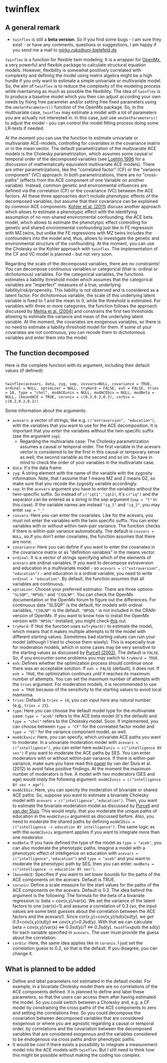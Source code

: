 # twinflex

## A general remark
- `twinflex` is still a **beta version**. So if you find some bugs - I am sure they exist - or have any comments, questions or suggestions, I am happy if you send me a mail to mirko.ruks@uni-bielefeld.de

`twinflex` is a function for flexible twin modeling. It is a wrapper for [OpenMx](https://openmx.ssri.psu.edu/), a very powerful and flexible package to calculate structural equation models. However, flexibility is somewhat positively correlated with complexity and defining the model using matrix algebra might be a high hurdle if you only want to estimate a simple univariate or multivariate model. So, the aim of `twinflex` is to reduce the complexity of the modeling process while maintaining as much as possible the flexibility. The idea of `twinflex` is to produce a baseline model which you then can adjust according your own needs by fixing free parameter and/or setting free fixed parameters using the `omxSetParameters()` function of the OpenMx package. So, in the multivariate case, `twinflex` may estimate a model with a lot of parameters you are actually not interested in. In this case, just use `omxSetParameters()` to adjust the model - you can control the model fitting process doing some LR-tests if needed. 

At the moment you can use the function to estimate univariate or multivariate ACE-models, controlling for covariates in the covariance matrix or in the mean vector. The default parametrization of the multivariate ACE models is the Cholesky parametrization, which assumes some causal or temporal order of the decomposed variables (see [Loehlin 1996](https://doi.org/10.1007/BF02361160) for a discussion of mathematically equivalent multivariate ACE models). There are other parametrizations, like the "correlated factor" (CF) or the "variance component" (VC) approach. In both parametrizations, there are no "cross-paths" (effects from the ACE component of one Variable on another variable). Instead, common genetic and environmental influences are defined via the correlation (CF) or the covariance (VC) between the ACE factors. All these three approaches don't include phenotypic effects of the decomposed variables, but assume that their covariance can be explained by common ACE components. [Kohler et al. (2011)](https://doi.org/10.1080/19485565.2011.580619) discuss another approach which allows to estimate a phenotypic effect with the identifying assumption of no non-shared environmental confounding, the ACE beta model, which allows to estimate the phenotytpic effect controlling for genetic and shared environmental confounding just like in FE regression with MZ twins, but unlike the FE regressions with MZ twins includes the confounders into the model and, thus, allows to investigate the genetic and environmental structure of the confounding. At the moment, you can use the Cholesky or the Kohler approach with `twinflex`. The implementation of the CF and VC model is planned - but not very soon.

Regarding the scale of the decomposed variables, there are no constraints! You can decompose continuous variables or categorical (that is: ordinal or dichotomous) variables. For the categorical variables, the functions estimates a liability threshold model which assumes that the categorical variables are "imperfect" measures of a true, underlying liability/risk/propensity. This liability is not observed and is considered as a latent factor. For dichotomous variable, the scale of this underlying latent variable is fixed to 1 and the mean to 0, while the threshold is estimated. For variables with three or more categories, the function follows the approach discussed by [Mehta et al. (2004)](https://doi.org/10.1037/1082-989x.9.3.301) and constrains the first two thresholds allowing to estimate the variance and mean of the underlying latent variable. At the moment, the covariates are exogenous variables, so there is no need to estimate a liability threshold model for them. If some of your covariates are not continuous, you can recode them to dichotomous variables and enter them into the model.

## The function decomposed
Here is the complete function with its argument, including their default values (if defined):
<pre><code>
twinflex(acevars, data, zyg, sep, covvars=NULL, covariance = TRUE, ordinal = NULL, optimizer = NULL, tryHard = FALSE, exh = FALSE, tries = 10, type = "chol", modACEuniv = NULL, modACEbiv = NULL, modBeta = NULL, lboundACE = TRUE, coruniv = c(0.3,0.3,0.3), corbiv = c(0.2,0.2,0.2))
</code></pre>

Some information about the arguments:
- `acevars`: a vector of strings, like e.g. `c("extraversion", "education")`, with the variables that you want to use for the ACE decomposition. It is important that you enter the variables without the twin specific suffix (see the argument `sep`).
  - Regarding the multivariate case: The Cholesky parametrization assumes a causal or temporal order. The first variable in the acevars vector is considered to be the first in this causal or temporary sense as well; the second variable as the second and so on. So have in mind to check the order of your variables in the multivariate case. 
- `data`: It's the data frame
- `zyg`: A string element with the name of the variable with the zygosity information. Note, that I assume that 1 means MZ and 2 means DZ, so make sure that you recode the zygosity variable accordingly.
- `sep`: In the `acevars` argument you have to enter the variables without the twin-specific suffix. So instead of `c("iqt1","iqt2)`, it's `c("iq")` and the separator can be entered as a string in the sep argument (`sep = "t"` in this case). If the variable names are instead `"iq_1"` and `"iq_2"`, you may enter `sep = "_"`
- `covvars`: Here you can enter the covariates. Like for the acevars, you must not enter the variables with the twin specific suffix. You can enter variables with or without within-twin-pair variance. The function checks if there is within-pair variance automatically. The default is `covvars = NULL`, so if you don't enter covariates, the function assumes that there are none. 
- `covariance`: Here you can define if you want to enter the covariates in the covariance matrix or as "definition variables" in the means vector.
- `ordinal`: It is a vector of strings specifying which of the elements of `acevars` are ordinal variables. If you want to decompose extraversion and education in a multivariate model - so `acevars = c("extraversion", "education")` - and education is a ordinal variable, you need to write `ordinal = "education"`. By default, the function assumes that all variables are continuous.
- `optimizer`: Choose your preferred estimator. There are three options: `"SLSQP"`, `"NPSOL"` and `"CSOLNP"`. You can check the OpenMx documentation or the OpenMx forum to figure out the differences. For continuous data "SLSQP" is the default, for models with ordinal variables, `"CSOLNP"` is the default. `"NPSOL"` is not included in the CRAN-version of OpenMx. If you want to know how to install the OpenMx version with `"NPSOL"` installed, you might check [this](https://openmx.ssri.psu.edu/installing-openmx) out.
- `tryHard`: If `TRUE` the function uses `mxTryHard()` to estimate the model, which means that it makes multiple attempts to fit the model with different starting values. Sometimes bad starting values can ruin your model (although I tried to choose them wisely). This is especially true for moderation models, which in some cases may be very sensitive to the starting values as discussed by [Purcell (2002)](https://www.cambridge.org/core/journals/twin-research-and-human-genetics/article/variance-components-models-for-geneenvironment-interaction-in-twin-analysis/D95C5E5FD6F3893ACE2174425D033030). The default is `FALSE`. So, if you encounter some problems you may switch to `tryHard = TRUE`.
- `exh`: Defines whether the optimization process should continue once there was an acceptable solution. If `exh = FALSE` (default), it does not. If `exh = TRUE`, the optimization continues until it reaches its maximum number of attempts. You can set the maximum number of attempts with the `tries` argument. For moderation models, it is recommended to use `exh = TRUE` because of the sensitivity to the starting values to avoid local mamxima. 
- `tries`: Default is `tries = 10`, you can input here any natural number (e.g., `tries = 25`).
- `type`: Here you can choose the default model type for the multivariate case: `type = "aceb"` refers to the ACE beta model (it's the default) and `type = "chol"` refers to the Cholesky model. Soon. If implemented, you can choose between `type = "CF"` for the correlated factor model and `type = "VC"` for the variance component model, as well. 
- `modACEuniv`: Here, you can specify, which univariate ACE paths you want to moderate. In a univariate moderation model with `acevars = c("intelligence")`, you can enter here `modACEuniv = c("intelligence BY ses")` if you want to moderate the ACE paths by SES. You can enter moderators with or without within-pair variance. If there is within-pair variance, make sure you have read this [paper](https://doi.org/10.1007/s10519-011-9480-3) by van der Sluis et al. (2012) to avoid false positive findings. At the moment the maximum number of moderators is five. A model with two moderators (SES and age) would imply the following argument: `modACEuniv = c("intelligence BY ses + age")`. 
- `modACEbiv`: Here, you can specity the moderation of bivariate or shared ACE paths. So, suppose you want to estimate a bivariate Cholesky model with `acevars = c("intelligence","education")`. Then, you want to estimate the bivariate moderation model as discussed by [Purcell](https://www.cambridge.org/core/journals/twin-research-and-human-genetics/article/variance-components-models-for-geneenvironment-interaction-in-twin-analysis/D95C5E5FD6F3893ACE2174425D033030) and [van der Sluis](https://doi.org/10.1007/s10519-011-9480-3). This would imply, that you moderate the unique paths of education in the `modACEuniv` argument as discussed before. Also, you need to moderate the shared paths by defining `modACEbiv = c("intelligence -> education BY intelligence")`. The same logic as with the `modACEuniv` argument applies if you want to integrate more than one moderator.
- `modBeta`: If you have defined the type of the model as `type = "aceb"`, you can also moderate the phenotypic paths. Imagine a model with a phenotypic effect of intelligence on education with `acevars = c("intelligence","education")` and `type = "aceb"` and you want to moderate the phenotypic path by SES, then you can enter: `modBeta = c("intelligence -> education BY ses")`. 
- `lboundACE`: Specifies if you want to set lower bounds for the paths of the ACE components on the acevars. Default is TRUE.
- `coruniv`: Define a scale measure for the start values for the paths of the ACE components on the acevars. Default is 0.3. The idea behind the argument is the following: The formula for the beta of a bivariate regression is: beta = cov(x,y)/var(x). We set the variance of the latent factors to one (var(x)=1) and assume a correlation of 0.3 (so, the input values are some best guesses about the correlation between the ACE factors and the acevars!). Since cor(x,y)=cov(x,y)/sd(x)*sd(y), we get 0.3=cov(x,y)/sd(y) <=> cov(x,y)=0.3*sd(y). With that we can calculate beta = cov(x,y)/var(x) <=> 0.3*sd(y)/1 <=> 0.3*sd(y). `twinflex`puts the sd(y) for each variable specified in `acevars`. The user must provide the guess about the correlation. 
- `corbiv`: Here, the same idea applies like in `coruniv`. I just set the correlation guess to 0.2, so that is the default. If you disagree, you can change it. 


## What is planned to be added 
- Define and label parameters not estimated in the default model. For example, in a bivariate Cholesky model there are no correlations of the ACE components defined. It is planned to define and label these parameters, so that the users can access them after having estimated the model. So you could switch between a Cholesky and, e.g. a CF model by constraining the cross paths of the ACE components to zero and setting the correlations free. So you could decompose the covariation between decomposed variables that are considered exogenous or where you are agnostic regarding a causal or temporal order, by correlations and the covariation between the decomposed variables that are considered exogenous and the variables considered to be endogenous via cross paths and/or phenotypic paths. 
- It would be cool if there exists a possibility to integrate a measurement model into the ACE models with `twinflex`. But I still need to think how this might be possible without making the coding too complex.
